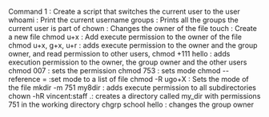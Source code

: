 Command 1 : Create a script that switches the current user to the user
whoami : Print the current username
groups : Prints all the groups the current user is part of
chown : Changes the owner of the file
touch : Create a new file
chmod u+x : Add execute permission to the owner of the file
chmod u+x, g+x, u+r : adds execute permission to the owner and the group owner, and read permission to other users,
chmod +111 hello : adds execution permission to the owner, the group owner and the other users
chmod 007 : sets the permission
chmod 753 : sets mode
chmod --reference =  :set mode to a list of file
chmod -R ugo+X : Sets the mode of the file
mkdir -m 751 my8dir : adds execute permission to all subdirectories
chown -hR vincent:staff .: creates a directory called my_dir with permissions 751 in the working directory
chgrp school hello : changes the group owner

